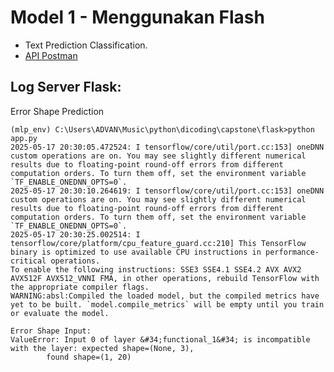 # Model 1 - Menggunakan Flash
- Text Prediction Classification. 
- [API Postman](https://.postman.co/workspace/My-Workspace~9779896e-9ea0-40ca-8a08-35c00c022f9c/collection/35358448-7da7eb3b-12c3-4a5f-9b47-67af996bda1b?action=share&creator=35358448&active-environment=35358448-22648637-d5ff-4098-af33-774ba568b29d)

## Log Server Flask:
Error Shape Prediction
```
(mlp_env) C:\Users\ADVAN\Music\python\dicoding\capstone\flask>python app.py
2025-05-17 20:30:05.472524: I tensorflow/core/util/port.cc:153] oneDNN custom operations are on. You may see slightly different numerical results due to floating-point round-off errors from different computation orders. To turn them off, set the environment variable `TF_ENABLE_ONEDNN_OPTS=0`.
2025-05-17 20:30:10.264619: I tensorflow/core/util/port.cc:153] oneDNN custom operations are on. You may see slightly different numerical results due to floating-point round-off errors from different computation orders. To turn them off, set the environment variable `TF_ENABLE_ONEDNN_OPTS=0`.
2025-05-17 20:30:25.002514: I tensorflow/core/platform/cpu_feature_guard.cc:210] This TensorFlow binary is optimized to use available CPU instructions in performance-critical operations.
To enable the following instructions: SSE3 SSE4.1 SSE4.2 AVX AVX2 AVX512F AVX512_VNNI FMA, in other operations, rebuild TensorFlow with the appropriate compiler flags.
WARNING:absl:Compiled the loaded model, but the compiled metrics have yet to be built. `model.compile_metrics` will be empty until you train or evaluate the model.

Error Shape Input:
ValueError: Input 0 of layer &#34;functional_1&#34; is incompatible with the layer: expected shape=(None, 3),
        found shape=(1, 20)
```